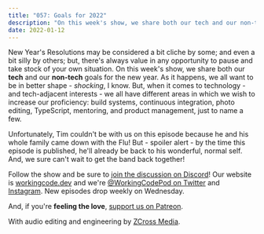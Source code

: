 ```yaml
---
title: "057: Goals for 2022"
description: "On this week's show, we share both our tech and our non-tech goals for the new year."
date: 2022-01-12
---
```


<script async defer onload="redcircleIframe();" src="https://api.podcache.net/embedded-player/sh/30227421-bc27-45c2-bfb4-861def7dd4cc/ep/b1f5d605-feef-4ce9-b816-fd54fd4641ba"></script><div class="redcirclePlayer-b1f5d605-feef-4ce9-b816-fd54fd4641ba"></div>

New Year's Resolutions may be considered a bit cliche by some; and even a bit silly by others; but, there's always value in any opportunity to pause and take stock of your own situation. On this week's show, we share both our **tech** and our **non-tech** goals for the new year. As it happens, we all want to be in better shape - _shocking_, I know. But, when it comes to technology - and tech-adjacent interests - we all have different areas in which we wish to increase our proficiency: build systems, continuous integration, photo editing, TypeScript, mentoring, and product management, just to name a few.

Unfortunately, Tim couldn't be with us on this episode because he and his whole family came down with the Flu! But - spoiler alert - by the time this episode is published, he'll already be back to his wonderful, normal self. And, we sure can't wait to get the band back together!

Follow the show and be sure to [join the discussion on Discord][working-code-discord]! Our website is [workingcode.dev][working-code] and we're [@WorkingCodePod on Twitter][working-code-twitter] and [Instagram][working-code-instagram]. New episodes drop weekly on Wednesday.

And, if you're **feeling the love**, [support us on Patreon][working-code-patreon].

[working-code]: https://workingcode.dev/
[working-code-discord]: https://workingcode.dev/discord/
[working-code-instagram]: https://www.instagram.com/workingcodepod/
[working-code-patreon]: https://www.patreon.com/workingcodepod
[working-code-twitter]: https://twitter.com/WorkingCodePod

With audio editing and engineering by [ZCross Media](https://www.zcross.media/).
